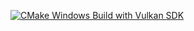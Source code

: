 [![CMake Windows Build with Vulkan SDK](https://github.com/OleksandrHlebov/VulkanRenderer/actions/workflows/cmake-single-platform.yml/badge.svg)](https://github.com/OleksandrHlebov/VulkanRenderer/actions/workflows/cmake-single-platform.yml)
